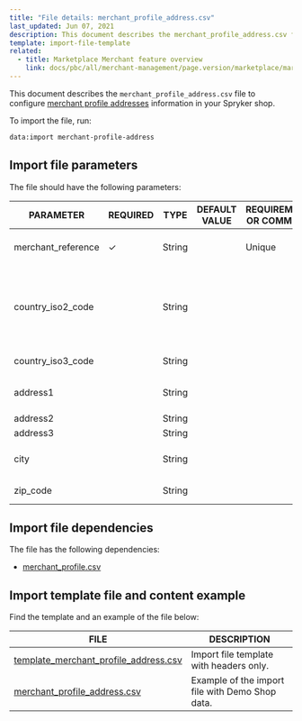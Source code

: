 ```yaml
---
title: "File details: merchant_profile_address.csv"
last_updated: Jun 07, 2021
description: This document describes the merchant_profile_address.csv file to configure merchant profile addresses in your Spryker shop.
template: import-file-template
related:
  - title: Marketplace Merchant feature overview
    link: docs/pbc/all/merchant-management/page.version/marketplace/marketplace-merchant-feature-overview/marketplace-merchant-feature-overview.html
---
```


This document describes the `merchant_profile_address.csv` file to configure [merchant profile addresses](/docs/pbc/all/merchant-management/{{page.version}}/marketplace/marketplace-merchant-feature-overview/marketplace-merchant-feature-overview.html#merchant-profile) information in your Spryker shop.

To import the file, run:

```bash
data:import merchant-profile-address
```

## Import file parameters

The file should have the following parameters:

| PARAMETER | REQUIRED | TYPE | DEFAULT VALUE | REQUIREMENTS OR COMMENTS | DESCRIPTION |
| ----------- | ---------- | ----- | ------------- | ----------- | ---- |
| merchant_reference | &check;             | String   |                   | Unique                       | Identifier of the merchant in the system.                    |
| country_iso2_code  |               | String   |                   |                              | Currency ISO code.  For more details check [ISO 4217 CURRENCY CODES](https://www.iso.org/iso-4217-currency-codes.html). |
| country_iso3_code  |               | String   |                   |                              | Currency [ISO 3 code](https://www.iban.com/country-codes).   |
| address1           |               | String   |                   |                              | Address information of the merchant.                         |
| address2           |               | String   |                   |                              |                                                              |
| address3           |               | String   |                   |                              |                                                              |
| city               |               | String   |                   |                              | City where the merchant is located.                          |
| zip_code           |               | String   |                   |                              | Zip code of the merchant.                                    |

## Import file dependencies

The file has the following dependencies:

- [merchant_profile.csv](/docs/pbc/all/merchant-management/{{site.version}}/marketplace/import-and-export-data/file-details-merchant-profile.csv.html)

## Import template file and content example

Find the template and an example of the file below:

| FILE    | DESCRIPTION     |
| --------------------- | --------------------- |
| [template_merchant_profile_address.csv](https://spryker.s3.eu-central-1.amazonaws.com/docs/Developer+Guide/Back-End/Data+Manipulation/Data+Ingestion/Data+Import/Data+Import+Categories/Marketplace+setup/template_merchant_profile_address.csv) | Import file template with headers only.         |
| [merchant_profile_address.csv](https://spryker.s3.eu-central-1.amazonaws.com/docs/Developer+Guide/Back-End/Data+Manipulation/Data+Ingestion/Data+Import/Data+Import+Categories/Marketplace+setup/merchant_profile_address.csv) | Example of the import file with Demo Shop data. |
